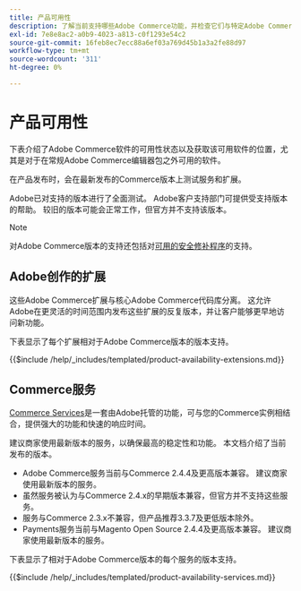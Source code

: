 ```yaml
---
title: 产品可用性
description: 了解当前支持哪些Adobe Commerce功能，并检查它们与特定Adobe Commerce版本的兼容性。
exl-id: 7e8e8ac2-a0b9-4023-a813-c0f1293e54c2
source-git-commit: 16feb8ec7ecc88a6ef03a769d45b1a3a2fe88d97
workflow-type: tm+mt
source-wordcount: '311'
ht-degree: 0%

---
```


# 产品可用性

下表介绍了Adobe Commerce软件的可用性状态以及获取该可用软件的位置，尤其是对于在常规Adobe Commerce编辑器包之外可用的软件。

在产品发布时，会在最新发布的Commerce版本上测试服务和扩展。

Adobe已对支持的版本进行了全面测试。 Adobe客户支持部门可提供受支持版本的帮助。 较旧的版本可能会正常工作，但官方并不支持该版本。

>[!NOTE]
>
>对Adobe Commerce版本的支持还包括对[可用的安全修补程序](versions.md)的支持。

## Adobe创作的扩展

这些Adobe Commerce扩展与核心Adobe Commerce代码库分离。 这允许Adobe在更灵活的时间范围内发布这些扩展的反复版本，并让客户能够更早地访问新功能。

下表显示了每个扩展相对于Adobe Commerce版本的版本支持。

{{$include /help/_includes/templated/product-availability-extensions.md}}

## Commerce服务

[Commerce Services](https://experienceleague.adobe.com/docs/commerce/user-guides/home.html)是一套由Adobe托管的功能，可与您的Commerce实例相结合，提供强大的功能和快速的响应时间。

建议商家使用最新版本的服务，以确保最高的稳定性和功能。 本文档介绍了当前发布的版本。

* Adobe Commerce服务当前与Commerce 2.4.4及更高版本兼容。 建议商家使用最新版本的服务。
* 虽然服务被认为与Commerce 2.4.x的早期版本兼容，但官方并不支持这些服务。
* 服务与Commerce 2.3.x不兼容，但产品推荐3.3.7及更低版本除外。
* Payments服务当前与Magento Open Source 2.4.4及更高版本兼容。 建议商家使用最新版本的服务。

下表显示了相对于Adobe Commerce版本的每个服务的版本支持。

{{$include /help/_includes/templated/product-availability-services.md}}
